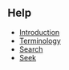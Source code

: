 ## Help
* [Introduction](introduction)
* [Terminology](terminology)
* [Search](search)
* [Seek](seek)
